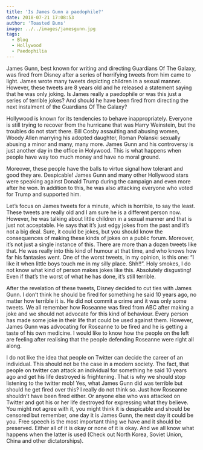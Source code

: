 ```yaml
---
title: 'Is James Gunn a paedophile?'
date: 2018-07-21 17:08:53
author: 'Toasted Buns'
image: ../../images/jamesgunn.jpg
tags:
  - Blog
  - Hollywood
  - Paedophilia
---
```


James Gunn, best known for writing and directing Guardians Of The Galaxy, was fired from Disney after a series of horrifying tweets from him came to light. James wrote many tweets depicting children in a sexual manner. However, these tweets are 8 years old and he released a statement saying that he was only joking. Is James really a paedophile or was this just a series of terrible jokes? And should he have been fired from directing the next instalment of the Guardians Of The Galaxy?

Hollywood is known for its tendencies to behave inappropriately. Everyone is still trying to recover from the hurricane that was Harry Weinstein, but the troubles do not start there. Bill Cosby assaulting and abusing women, Woody Allen marrying his adopted daughter, Roman Polanski sexually abusing a minor and many, many more. James Gunn and his controversy is just another day in the office in Holywood. This is what happens when people have way too much money and have no moral ground.

Moreover, these people have the balls to virtue signal how tolerant and good they are. Despicable! James Gunn and many other Hollywood stars were speaking against Donald Trump during the campaign and even more after he won. In addition to this, he was also attacking everyone who voted for Trump and supported him.

<script async src="//pagead2.googlesyndication.com/pagead/js/adsbygoogle.js"></script><ins class="adsbygoogle" style="display:block; text-align:center;"  data-ad-layout="in-article"  data-ad-format="fluid"  data-ad-client="ca-pub-2164900147810573"  data-ad-slot="8817307412"></ins><script>(adsbygoogle = window.adsbygoogle || []).push({});</script>

Let’s focus on James tweets for a minute, which is horrible, to say the least. These tweets are really old and I am sure he is a different person now. However, he was talking about little children in a sexual manner and that is just not acceptable. He says that it’s just edgy jokes from the past and it’s not a big deal. Sure, it could be jokes, but you should know the consequences of making these kinds of jokes on a public forum. Moreover, it’s not just a single instance of this. There are more than a dozen tweets like that. He was really into this kind of humour at that time, and who knows how far his fantasies went. One of the worst tweets, in my opinion, is this one: “I like it when little boys touch me in my silly place. Shh!!”. Holy smokes, I do not know what kind of person makes jokes like this. Absolutely disgusting! Even if that’s the worst of what he has done, it’s still terrible.

After the revelation of these tweets, Disney decided to cut ties with James Gunn. I don’t think he should be fired for something he said 10 years ago, no matter how terrible it is. He did not commit a crime and it was only some tweets. We all remember how Roseanne was fired from ABC after making a joke and we should not advocate for this kind of behaviour. Every person has made some joke in their life that could be used against them. However, James Gunn was advocating for Roseanne to be fired and he is getting a taste of his own medicine. I would like to know how the people on the left are feeling after realising that the people defending Roseanne were right all along.

I do not like the idea that people on Twitter can decide the career of an individual. This should not be the case in a modern society. The fact, that people on twitter can attack an individual for something he said 10 years ago and get his life destroyed is frightening. That is why we should stop listening to the twitter mob! Yes, what James Gunn did was terrible but should he get fired over this? I really do not think so. Just how Roseanne shouldn’t have been fired either. Or anyone else who was attacked on Twitter and got his or her life destroyed for expressing what they believe. You might not agree with it, you might think it is despicable and should be censored but remember, one day it is James Gunn, the next day it could be you. Free speech is the most important thing we have and it should be preserved. Either all of it is okay or none of it is okay. And we all know what happens when the latter is used (Check out North Korea, Soviet Union, China and other dictatorships).
